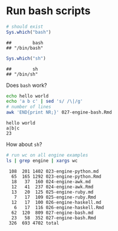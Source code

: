 # Run bash scripts


```r
# should exist
Sys.which("bash")
```

```
##        bash 
## "/bin/bash"
```

```r
Sys.which("sh")
```

```
##        sh 
## "/bin/sh"
```


Does `bash` work?


```bash
echo hello world
echo 'a b c' | sed 's/ /\|/g'
# number of lines
awk 'END{print NR;}' 027-engine-bash.Rmd
```

```
hello world
a|b|c
23
```


How about `sh`?


```sh
# run wc on all engine examples
ls | grep engine | xargs wc
```

```
 108  201 1402 023-engine-python.md
  65  165 1292 023-engine-python.Rmd
  18   37  160 024-engine-awk.md
  12   41  237 024-engine-awk.Rmd
  13   20  125 025-engine-ruby.md
   7   17  109 025-engine-ruby.Rmd
  12   17  100 026-engine-haskell.md
   6   17  116 026-engine-haskell.Rmd
  62  120  809 027-engine-bash.md
  23   58  352 027-engine-bash.Rmd
 326  693 4702 total
```

